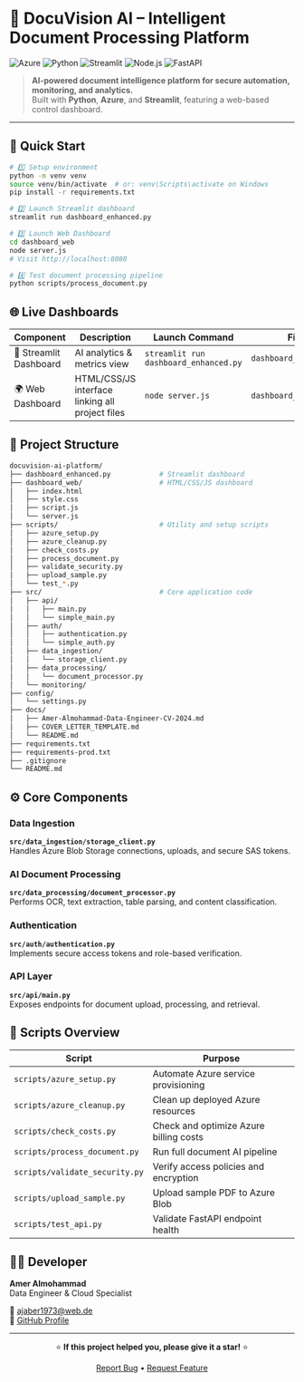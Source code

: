 # 🧠 DocuVision AI – Intelligent Document Processing Platform

![Azure](https://img.shields.io/badge/Azure-Cloud%20Platform-0078D4?logo=microsoft-azure)
![Python](https://img.shields.io/badge/Python-3.9%2B-3776AB?logo=python)
![Streamlit](https://img.shields.io/badge/Streamlit-Dashboard-FF4B4B?logo=streamlit)
![Node.js](https://img.shields.io/badge/Node.js-Backend-339933?logo=node.js)
![FastAPI](https://img.shields.io/badge/FastAPI-Service-009688?logo=fastapi)

> **AI-powered document intelligence platform for secure automation, monitoring, and analytics.**  
> Built with **Python**, **Azure**, and **Streamlit**, featuring a web-based control dashboard.

---

## 🚀 Quick Start

```bash
# 1️⃣ Setup environment
python -m venv venv
source venv/bin/activate  # or: venv\Scripts\activate on Windows
pip install -r requirements.txt

# 2️⃣ Launch Streamlit dashboard
streamlit run dashboard_enhanced.py

# 3️⃣ Launch Web Dashboard
cd dashboard_web
node server.js
# Visit http://localhost:8080

# 4️⃣ Test document processing pipeline
python scripts/process_document.py
```

## 🌐 Live Dashboards

| Component | Description | Launch Command | File Path |
|-----------|-------------|----------------|-----------|
| 🧭 Streamlit Dashboard | AI analytics & metrics view | `streamlit run dashboard_enhanced.py` | `dashboard_enhanced.py` |
| 🌍 Web Dashboard | HTML/CSS/JS interface linking all project files | `node server.js` | `dashboard_web/index.html` |

## 🧱 Project Structure

```bash
docuvision-ai-platform/
├── dashboard_enhanced.py            # Streamlit dashboard
├── dashboard_web/                   # HTML/CSS/JS dashboard
│   ├── index.html
│   ├── style.css
│   ├── script.js
│   └── server.js
├── scripts/                         # Utility and setup scripts
│   ├── azure_setup.py
│   ├── azure_cleanup.py
│   ├── check_costs.py
│   ├── process_document.py
│   ├── validate_security.py
│   ├── upload_sample.py
│   └── test_*.py
├── src/                             # Core application code
│   ├── api/
│   │   ├── main.py
│   │   └── simple_main.py
│   ├── auth/
│   │   ├── authentication.py
│   │   └── simple_auth.py
│   ├── data_ingestion/
│   │   └── storage_client.py
│   ├── data_processing/
│   │   └── document_processor.py
│   └── monitoring/
├── config/
│   └── settings.py
├── docs/
│   ├── Amer-Almohammad-Data-Engineer-CV-2024.md
│   ├── COVER_LETTER_TEMPLATE.md
│   └── README.md
├── requirements.txt
├── requirements-prod.txt
├── .gitignore
└── README.md
```

## ⚙️ Core Components

### Data Ingestion
**`src/data_ingestion/storage_client.py`**  
Handles Azure Blob Storage connections, uploads, and secure SAS tokens.

### AI Document Processing
**`src/data_processing/document_processor.py`**  
Performs OCR, text extraction, table parsing, and content classification.

### Authentication
**`src/auth/authentication.py`**  
Implements secure access tokens and role-based verification.

### API Layer
**`src/api/main.py`**  
Exposes endpoints for document upload, processing, and retrieval.

## 🧩 Scripts Overview

| Script | Purpose |
|--------|---------|
| `scripts/azure_setup.py` | Automate Azure service provisioning |
| `scripts/azure_cleanup.py` | Clean up deployed Azure resources |
| `scripts/check_costs.py` | Check and optimize Azure billing costs |
| `scripts/process_document.py` | Run full document AI pipeline |
| `scripts/validate_security.py` | Verify access policies and encryption |
| `scripts/upload_sample.py` | Upload sample PDF to Azure Blob |
| `scripts/test_api.py` | Validate FastAPI endpoint health |

## 👨‍💻 Developer

**Amer Almohammad**  
Data Engineer & Cloud Specialist

📧 ajaber1973@web.de  
🐙 [GitHub Profile](https://github.com/AmerAlmohd)

---

<div align="center">

⭐ **If this project helped you, please give it a star!** ⭐

[Report Bug](https://github.com/AmerAlmohd/docuvision-ai-platform/issues) • [Request Feature](https://github.com/AmerAlmohd/docuvision-ai-platform/issues)

</div>